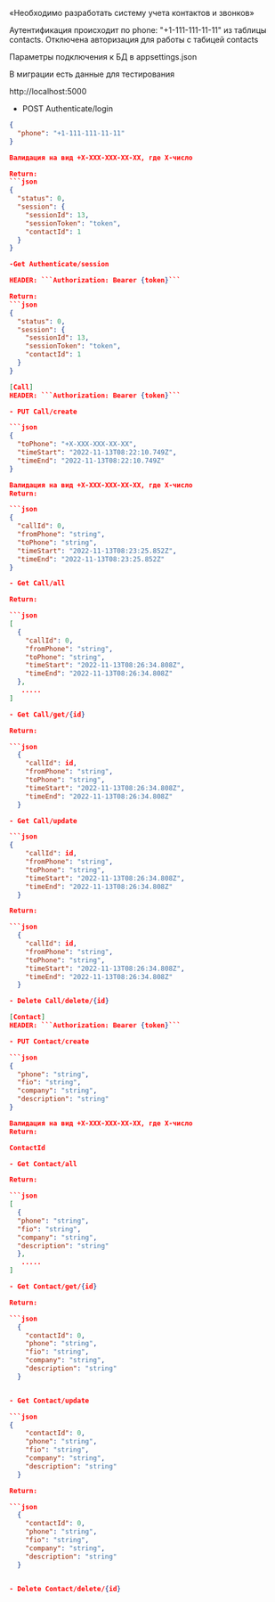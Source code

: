 «Необходимо разработать систему учета контактов и звонков»

Аутентификация происходит по 
phone: "+1-111-111-11-11" 
из таблицы contacts.
Отключена авторизация для работы с табицей contacts 

Параметры подключения к БД в appsettings.json

В миграции есть данные для тестирования

http://localhost:5000

- POST Authenticate/login

```json
{
  "phone": "+1-111-111-11-11" 
}

Валидация на вид +Х-ХХХ-ХХХ-ХХ-ХХ, где Х-число

Return:
```json
{
  "status": 0,
  "session": {
    "sessionId": 13,
    "sessionToken": "token",
    "contactId": 1
  }
}

-Get Authenticate/session

HEADER: ```Authorization: Bearer {token}```

Return:
```json
{
  "status": 0,
  "session": {
    "sessionId": 13,
    "sessionToken": "token",
    "contactId": 1
  }
}

[Call]
HEADER: ```Authorization: Bearer {token}```

- PUT Call/create

```json
{
  "toPhone": "+X-XXX-XXX-XX-XX",
  "timeStart": "2022-11-13T08:22:10.749Z",
  "timeEnd": "2022-11-13T08:22:10.749Z"
}

Валидация на вид +Х-ХХХ-ХХХ-ХХ-ХХ, где Х-число
Return:

```json
{
  "callId": 0,
  "fromPhone": "string",
  "toPhone": "string",
  "timeStart": "2022-11-13T08:23:25.852Z",
  "timeEnd": "2022-11-13T08:23:25.852Z"
}

- Get Call/all

Return:

```json
[
  {
    "callId": 0,
    "fromPhone": "string",
    "toPhone": "string",
    "timeStart": "2022-11-13T08:26:34.808Z",
    "timeEnd": "2022-11-13T08:26:34.808Z"
  },
   .....
]

- Get Call/get/{id}

Return:

```json
  {
    "callId": id,
    "fromPhone": "string",
    "toPhone": "string",
    "timeStart": "2022-11-13T08:26:34.808Z",
    "timeEnd": "2022-11-13T08:26:34.808Z"
  }

- Get Call/update

```json
{
    "callId": id,
    "fromPhone": "string",
    "toPhone": "string",
    "timeStart": "2022-11-13T08:26:34.808Z",
    "timeEnd": "2022-11-13T08:26:34.808Z"
  }

Return:

```json
  {
    "callId": id,
    "fromPhone": "string",
    "toPhone": "string",
    "timeStart": "2022-11-13T08:26:34.808Z",
    "timeEnd": "2022-11-13T08:26:34.808Z"
  }

- Delete Call/delete/{id}

[Contact]
HEADER: ```Authorization: Bearer {token}```

- PUT Contact/create

```json
{
  "phone": "string",
  "fio": "string",
  "company": "string",
  "description": "string"
}

Валидация на вид +Х-ХХХ-ХХХ-ХХ-ХХ, где Х-число
Return:

ContactId

- Get Contact/all

Return:

```json
[
  {
  "phone": "string",
  "fio": "string",
  "company": "string",
  "description": "string"
  },
   .....
]

- Get Contact/get/{id}

Return:

```json
  {
    "contactId": 0,
    "phone": "string",
    "fio": "string",
    "company": "string",
    "description": "string"
  }


- Get Contact/update

```json
{
    "contactId": 0,
    "phone": "string",
    "fio": "string",
    "company": "string",
    "description": "string"
  }

Return:

```json
  {
    "contactId": 0,
    "phone": "string",
    "fio": "string",
    "company": "string",
    "description": "string"
  }


- Delete Contact/delete/{id}

